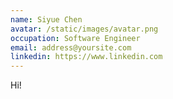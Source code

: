 ```yaml
---
name: Siyue Chen
avatar: /static/images/avatar.png
occupation: Software Engineer
email: address@yoursite.com
linkedin: https://www.linkedin.com
---
```


Hi!
